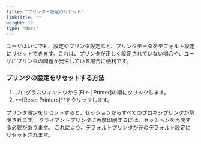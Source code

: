 ```yaml
---
title: "プリンター設定のリセット"
linkTitle: ""
weight: 12
type: "docs"
---
```



ユーザはいつでも、設定やプリンタ設定など、プリンタデータをデフォルト設定にリセットできます。これは、プリンタが正しく設定されていない場合や、ユーザにプリンタの問題が発生している場合に便利です。

### プリンタの設定をリセットする方法

1. プログラムウィンドウから[File | Printer]の順にクリックします。
2. **[Reset Printers]**をクリックします。

プリンタ設定をリセットすると、セッションからすべてのプロキシプリンタが削除されます。 クライアントプリンタに再度印刷するには、セッションを再開する必要があります。 これにより、デフォルトプリンタが元のデフォルト設定にリセットされます。
